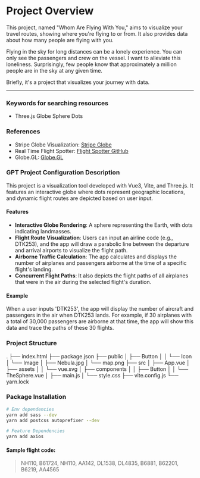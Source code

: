 # Project Overview
This project, named "Whom Are Flying With You," aims to visualize your travel routes, showing where you're flying to or from. It also provides data about how many people are flying with you. 

Flying in the sky for long distances can be a lonely experience. You can only see the passengers and crew on the vessel. I want to alleviate this loneliness. Surprisingly, few people know that approximately a million people are in the sky at any given time.

Briefly, it's a project that visualizes your journey with data.

----

### Keywords for searching resources
- Three.js Globe Sphere Dots

### References
- Stripe Globe Visualization: [Stripe Globe](https://stripe.com/blog/globe)
- Real Time Flight Spotter: [Flight Spotter GitHub](https://github.com/janhartmann/flight-spotter)
- Globe.GL: [Globe.GL](https://globe.gl/)

### GPT Project Configuration Description
This project is a visualization tool developed with Vue3, Vite, and Three.js. It features an interactive globe where dots represent geographic locations, and dynamic flight routes are depicted based on user input.

#### Features
- **Interactive Globe Rendering**: A sphere representing the Earth, with dots indicating landmasses.
- **Flight Route Visualization**: Users can input an airline code (e.g., DTK253), and the app will draw a parabolic line between the departure and arrival airports to visualize the flight path.
- **Airborne Traffic Calculation**: The app calculates and displays the number of airplanes and passengers airborne at the time of a specific flight's landing.
- **Concurrent Flight Paths**: It also depicts the flight paths of all airplanes that were in the air during the selected flight's duration.

#### Example
When a user inputs 'DTK253', the app will display the number of aircraft and passengers in the air when DTK253 lands. For example, if 30 airplanes with a total of 30,000 passengers are airborne at that time, the app will show this data and trace the paths of these 30 flights.

### Project Structure
.
├── index.html
├── package.json
├── public
│ ├── Button
│ │ └── Icon
│ └── Image
│ ├── Nebula.jpg
│ └── map.png
├── src
│ ├── App.vue
│ ├── assets
│ │ └── vue.svg
│ ├── components
│ │ ├── Button
│ │ └── TheSphere.vue
│ ├── main.js
│ └── style.css
├── vite.config.js
└── yarn.lock


### Package Installation
```bash
# Env dependencies
yarn add sass --dev
yarn add postcss autoprefixer --dev

# Feature Dependencies
yarn add axios
```

#### Sample flight code: 
> NH110, B61724, NH110, AA142, DL1538, DL4835, B6881, B62201, B6219, AA4565